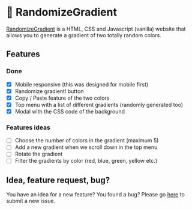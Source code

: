 # :rainbow: RandomizeGradient
[RandomizeGradient](https://d0tcom.github.io/RandomizeGradient/) is a HTML, CSS and Javascript (vanilla) website that allows you to generate a gradient of two totally random colors.

## Features
### Done
- [x] Mobile responsive (this was designed for mobile first)
- [x] Randomize gradient! button
- [x] Copy / Paste feature of the two colors
- [x] Top menu with a list of different gradients (randomly generated too)
- [x] Modal with the CSS code of the background

### Features ideas
- [ ] Choose the number of colors in the gradient (maximum 5)
- [ ] Add a new gradient when we scroll down in the top menu
- [ ] Rotate the gradient
- [ ] Filter the gradients by color (red, blue, green, yellow etc.)

## Idea, feature request, bug?
You have an idea for a new feature? You found a bug? Please go [here](https://github.com/d0tcom/RandomizeGradient/issues) to submit a new issue.
